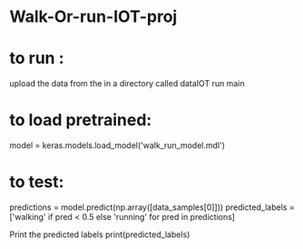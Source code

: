 # Walk-Or-run-IOT-proj


# to run :
upload the data from the in a directory called dataIOT
run main

# to load pretrained:
model = keras.models.load_model('walk_run_model.mdl')

# to test:
predictions = model.predict(np.array([data_samples[0]]))
predicted_labels = ['walking' if pred < 0.5 else 'running' for pred in predictions]

Print the predicted labels
print(predicted_labels)
